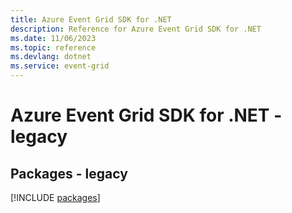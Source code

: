 ```yaml
---
title: Azure Event Grid SDK for .NET
description: Reference for Azure Event Grid SDK for .NET
ms.date: 11/06/2023
ms.topic: reference
ms.devlang: dotnet
ms.service: event-grid
---
```

# Azure Event Grid SDK for .NET - legacy
## Packages - legacy
[!INCLUDE [packages](event-grid-index.md)]